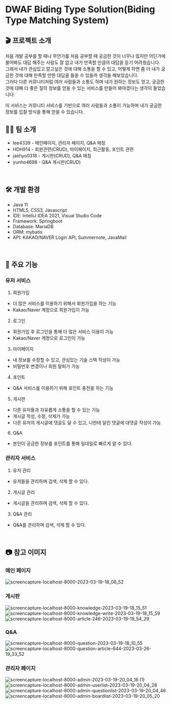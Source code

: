# DWAF Biding Type Solution(Biding Type Matching System)
## 🎬 프로젝트 소개<br>
처음 개발 공부를 할 때나 무언가를 처음 공부할 때 궁금한 것이 너무나 많지만 어딘가에 물어봐도 대답 해주는 사람도 잘 없고 내가 만족할 만큼의 대답을 듣기 어려웠습니다. <br>
그래서 내가 관심있고 알고싶은 것에 대해 소통을 할 수 있고, 어떻게 하면 좀 더 내가 궁금한 것에 대해 만족할 만한 대답을 들을 수 있을까 생각을 해보았습니다. <br>
그러다 다른 커뮤니티처럼 여러 사람들과 소통도 하며 내가 원하는 정보도 얻고, 궁금한 것에 대해 더 좋은 질의 정보를 얻을 수 있는 서비스를 만들어 봐야겠다는 생각이 들었습니다.

이 서비스는 커뮤니티 서비스를 기반으로 여러 사람들과 소통이 가능하며 내가 궁금한 정보를 입찰 방식을 통해 얻을 수 있습니다.
 <br>
 
## 👨‍💻 팀 소개
  * lee4339 - 메인페이지, 관리자 페이지, Q&A 매칭
  * HDH914 - 회원관련(CRUD), 마이페이지, 최근활동, 포인트 관련
  * jaehyo0318 - 게시판(CRUD), Q&A 매칭
  * yunho4698 - Q&A 게시판(CRUD)
  <br>
  
## 🛠️ 개발 환경
  * Java 11
  * HTML5, CSS3, Javascript
  * IDE: IntelliJ IDEA 2021, Visual Studio Code
  * Framework: Springboot
  * Database: MariaDB
  * ORM: mybatis
  * API: KAKAO/NAVER Login API, Summernote, JavaMail
 <br>
 
## 🔎 주요 기능
### 유저 서비스
1. 회원가입
  * 더 많은 서비스를 이용하기 위해서 회원가입을 하는 기능
  * Kakao/Naver 계정으로 회원가입이 가능
 
2. 로그인
 * 회원가입 후 로그인을 통해 더 많은 서비스 이용이 가능
 * Kakao/Naver 계정으로 로그인이 가능

3. 마이페이지
 * 내 정보를 수정할 수 있고, 관심있는 기술 스택 작성이 가능
 * 비밀번호 변경이나 회원 탈퇴가 가능

4. 포인트
 * Q&A 서비스를 이용하기 위해 포인트 충전을 하는 기능
 
5. 게시판
 * 다른 유저들과 자유롭게 소통을 할 수 있는 기능
 * 게시글 작성, 수정, 삭제가 가능
 * 다른 유저의 게시글에 댓글도 달 수 있고, 나한테 달린 댓글에 대댓글 작성이 가능
 
6. Q&A
 * 본인이 궁금한 정보를 포인트를 통해 일대일로 빠르게 알 수 있다.

### 관리자 서비스
1. 유저 관리
 * 유저들을 관리하며 검색, 삭제 할 수 있다.
 
2. 게시글 관리
 * 게시글을 관리하며 검색, 삭제 할 수 있다.
 
3. Q&A 관리
 * Q&A를 관리하며 검색, 삭제 할 수 있다.
 <br>
 
## 📷 참고 이미지
### 메인 페이지
![screencapture-localhost-8000-2023-03-19-18_06_52](https://user-images.githubusercontent.com/103559398/228175416-ed820ad3-cef7-416c-9ccd-0addaf07bf90.png)

### 게시판
![screencapture-localhost-8000-knowledge-2023-03-19-18_15_51](https://user-images.githubusercontent.com/103559398/228176004-d895827f-501d-4f3e-a21c-9f055b2eff96.png)
![screencapture-localhost-8000-knowledge-write-2023-03-19-18_15_59](https://user-images.githubusercontent.com/103559398/228176352-7d29246b-bf26-4ff7-b1dd-8ecdaf4c701a.png)
![screencapture-localhost-8000-article-246-2023-03-19-19_54_29](https://user-images.githubusercontent.com/103559398/228176434-3baf333c-2fec-4c45-801c-7b955a4ba4ad.png)

### Q&A
![screencapture-localhost-8000-question-2023-03-19-18_10_55](https://user-images.githubusercontent.com/103559398/228176167-e79849f8-6e32-4295-96ec-762a319cf9e0.png)
![screencapture-localhost-8000-question-article-644-2023-03-26-19_33_52](https://user-images.githubusercontent.com/103559398/228176565-7e65590d-98c5-4155-a7db-874b75af4ef8.png)

### 관리자 페이지
![screencapture-localhost-8000-admin-2023-03-19-20_04_16 (1)](https://user-images.githubusercontent.com/103559398/228176761-ba09c3dd-9ce9-4c1f-8d9f-870c63d5385f.png)
![screencapture-localhost-8000-admin-userlist-2023-03-19-20_04_28](https://user-images.githubusercontent.com/103559398/228176885-2d49b289-cdcf-4cfb-bfa0-651ff8f11a3f.png)
![screencapture-localhost-8000-admin-questionlist-2023-03-19-20_04_46](https://user-images.githubusercontent.com/103559398/228176971-3dde09ac-4a51-47fa-a197-f89a09051572.png)
![screencapture-localhost-8000-admin-boardlist-2023-03-19-20_05_20](https://user-images.githubusercontent.com/103559398/228177038-c3b4039e-f504-49d5-bb30-9d226ed591b0.png)
